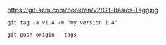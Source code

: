 
https://git-scm.com/book/en/v2/Git-Basics-Tagging

`git tag -a v1.4 -m "my version 1.4"`

`git push origin --tags`
